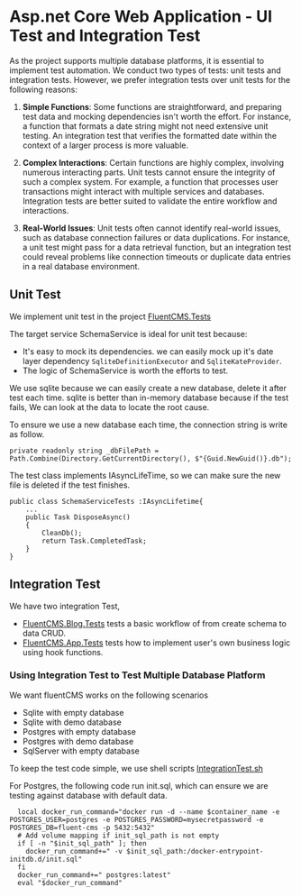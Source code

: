 # Asp.net Core Web Application - UI Test and Integration Test

As the project supports multiple database platforms, it is essential to implement test automation. We conduct two types of tests: unit tests and integration tests. However, we prefer integration tests over unit tests for the following reasons:

1. **Simple Functions**: Some functions are straightforward, and preparing test data and mocking dependencies isn't worth the effort. For instance, a function that formats a date string might not need extensive unit testing. An integration test that verifies the formatted date within the context of a larger process is more valuable.

2. **Complex Interactions**: Certain functions are highly complex, involving numerous interacting parts. Unit tests cannot ensure the integrity of such a complex system. For example, a function that processes user transactions might interact with multiple services and databases. Integration tests are better suited to validate the entire workflow and interactions.

3. **Real-World Issues**: Unit tests often cannot identify real-world issues, such as database connection failures or data duplications. For instance, a unit test might pass for a data retrieval function, but an integration test could reveal problems like connection timeouts or duplicate data entries in a real database environment.

## Unit Test
We implement unit test in the project  [FluentCMS.Tests](..%2F..%2Fserver%2FFluentCMS.Tests)

The target service SchemaService is ideal for unit test because:
- It's easy to mock its dependencies. we can easily mock up it's date layer dependency `SqliteDefinitionExecutor` and `SqliteKateProvider`.
- The logic of SchemaService is worth the efforts to test.

We use sqlite because we can easily create a new database, delete it after test each time. sqlite is better than in-memory database because if the test fails,
We can look at the data to locate the root cause.

To ensure we use a new database each time, the connection string is write as follow.
```
private readonly string _dbFilePath = Path.Combine(Directory.GetCurrentDirectory(), $"{Guid.NewGuid()}.db");

```

The test class implements IAsyncLifeTime, so we can make sure the new file is deleted if the test finishes.
```
public class SchemaServiceTests :IAsyncLifetime{
    ...
    public Task DisposeAsync()
    {
        CleanDb();
        return Task.CompletedTask;
    }
}
```
## Integration Test
We have two integration Test,  
- [FluentCMS.Blog.Tests](..%2F..%2Fserver%2FFluentCMS.Blog.Tests) tests a basic workflow of from create schema to data CRUD.
- [FluentCMS.App.Tests](..%2F..%2Fserver%2FFluentCMS.App.Tests) tests how to implement user's own business logic using hook functions.

### Using Integration Test to Test Multiple Database Platform
We want fluentCMS works on the following scenarios
- Sqlite with empty database
- Sqlite with demo database
- Postgres with empty database
- Postgres with demo database
- SqlServer with empty database

To keep the test code simple, we use shell scripts [IntegrationTest.sh](..%2F..%2Fserver%2FFluentCMS.Blog.Tests%2FIntegrationTest.sh)

For Postgres, the following code run init.sql, which can ensure we are testing against database with default data.
```shell
  local docker_run_command="docker run -d --name $container_name -e POSTGRES_USER=postgres -e POSTGRES_PASSWORD=mysecretpassword -e POSTGRES_DB=fluent-cms -p 5432:5432"
  # Add volume mapping if init_sql_path is not empty
  if [ -n "$init_sql_path" ]; then
    docker_run_command+=" -v $init_sql_path:/docker-entrypoint-initdb.d/init.sql"
  fi
  docker_run_command+=" postgres:latest"
  eval "$docker_run_command"
```